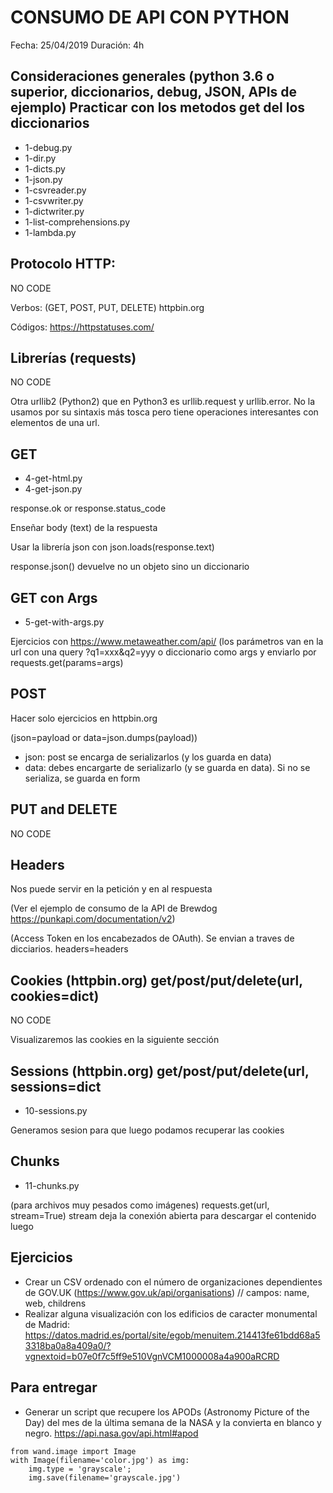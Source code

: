 CONSUMO DE API CON PYTHON
=========================

Fecha: 25/04/2019
Duración: 4h

## Consideraciones generales (python 3.6 o superior, diccionarios, debug, JSON, APIs de ejemplo) Practicar con los metodos get del los diccionarios

* 1-debug.py
* 1-dir.py
* 1-dicts.py
* 1-json.py
* 1-csvreader.py
* 1-csvwriter.py
* 1-dictwriter.py
* 1-list-comprehensions.py
* 1-lambda.py


## Protocolo HTTP:

NO CODE

Verbos: (GET, POST, PUT, DELETE) httpbin.org

Códigos: https://httpstatuses.com/


## Librerías (requests)

NO CODE

Otra urllib2 (Python2) que en Python3 es urllib.request y urllib.error. No la usamos por su sintaxis más tosca pero tiene operaciones interesantes con elementos de una url.


## GET

* 4-get-html.py
* 4-get-json.py

response.ok or response.status_code

Enseñar body (text) de la respuesta

Usar la librería json con json.loads(response.text)

response.json() devuelve no un objeto sino un diccionario


## GET con Args

* 5-get-with-args.py

Ejercicios con https://www.metaweather.com/api/ (los parámetros van en la url con una query ?q1=xxx&q2=yyy o diccionario como args y enviarlo por requests.get(params=args)

## POST

Hacer solo ejercicios en httpbin.org

(json=payload or data=json.dumps(payload))

* json: post se encarga de serializarlos (y los guarda en data)
* data: debes encargarte de serializarlo (y se guarda en data). Si no se serializa, se guarda en form


## PUT and DELETE

NO CODE


## Headers

Nos puede servir en la petición y en al respuesta

(Ver el ejemplo de consumo de la API de Brewdog https://punkapi.com/documentation/v2)

(Access Token en los encabezados de OAuth). Se envian a traves de dicciarios. headers=headers


## Cookies (httpbin.org) get/post/put/delete(url, cookies=dict)

NO CODE

Visualizaremos las cookies en la siguiente sección


## Sessions (httpbin.org) get/post/put/delete(url, sessions=dict

* 10-sessions.py

Generamos sesion para que luego podamos recuperar las cookies


## Chunks

* 11-chunks.py

(para archivos muy pesados como imágenes) requests.get(url, stream=True) stream deja la conexión abierta para descargar el contenido luego


## Ejercicios

* Crear un CSV ordenado con el número de organizaciones dependientes de GOV.UK (https://www.gov.uk/api/organisations) // campos: name, web, childrens
* Realizar alguna visualización con los edificios de caracter monumental de Madrid: https://datos.madrid.es/portal/site/egob/menuitem.214413fe61bdd68a53318ba0a8a409a0/?vgnextoid=b07e0f7c5ff9e510VgnVCM1000008a4a900aRCRD


## Para entregar

* Generar un script que recupere los APODs (Astronomy Picture of the Day) del mes de la última semana de la NASA y la convierta en blanco y negro.
https://api.nasa.gov/api.html#apod

```
from wand.image import Image
with Image(filename='color.jpg') as img:
    img.type = 'grayscale';
    img.save(filename='grayscale.jpg')
```
